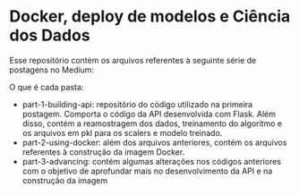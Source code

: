# Docker, deploy de modelos e Ciência dos Dados

Esse repositório contém os arquivos referentes à seguinte série de postagens no Medium:

<links>

 O que é cada pasta:
  
- part-1-building-api: repositório do código utilizado na primeira postagem. Comporta o código da API desenvolvida com Flask. Além disso, contém a reamostragem dos dados, treinamento do algoritmo e os arquivos em pkl para os scalers e modelo treinado.
- part-2-using-docker: além dos arquivos anteriores, contém os arquivos referentes à construção da imagem Docker.
- part-3-advancing: contém algumas alterações nos códigos anteriores com o objetivo de aprofundar mais no desenvolvimento da API e na construção da imagem
